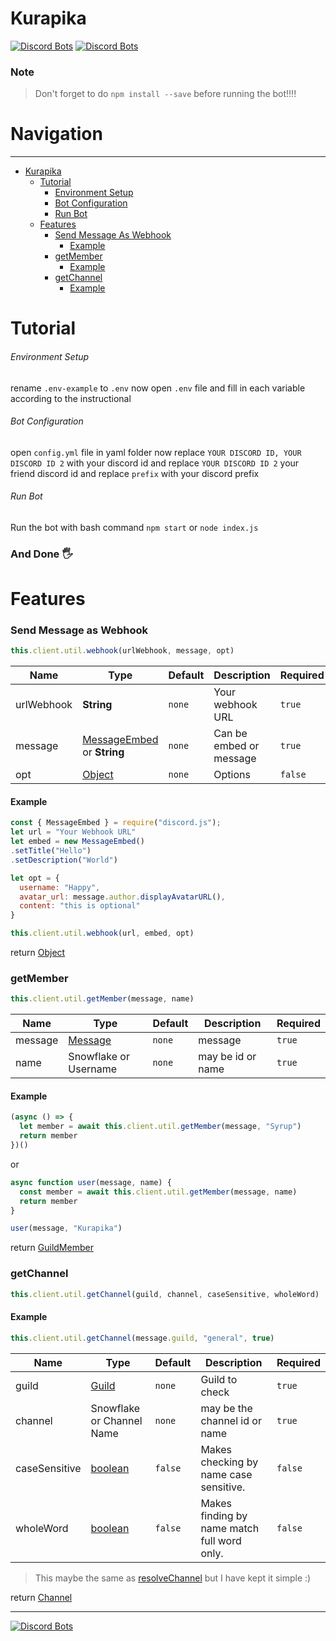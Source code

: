 # Kurapika
[![Discord Bots](https://top.gg/api/widget/status/707651800072716360.svg)](https://top.gg/bot/707651800072716360)
[![Discord Bots](https://top.gg/api/widget/upvotes/707651800072716360.svg)](https://top.gg/bot/707651800072716360)

### Note
> Don't forget to do `npm install --save` before running the bot!!!!

# Navigation
---
- [Kurapika](#kurapika)
    - [Tutorial](#tutorial)
        - [Environment Setup](#environment-setup)
        - [Bot Configuration](#bot-configuration)
        - [Run Bot](#run-bot)
    - [Features](#features)
        - [Send Message As Webhook](#send-message-as-webhook)
          - [Example](#example)
        - [getMember](#getmember)
          - [Example](#example-1)
        - [getChannel](#getchannel)
          - [Example](#example-2)


# Tutorial
###### Environment Setup
rename `.env-example` to `.env`
now open `.env` file and fill in each variable according to the instructional


###### Bot Configuration
open `config.yml` file in yaml folder
now replace `YOUR DISCORD ID, YOUR DISCORD ID 2` with your discord id and replace `YOUR DISCORD ID 2` your friend discord id
and replace `prefix` with your discord prefix

###### Run Bot
Run the bot with bash command `npm start` or `node index.js`


### And Done 🖐️

# Features

### Send Message as Webhook
```js
this.client.util.webhook(urlWebhook, message, opt)
```

| Name       | Type                                                                                              | Default | Description             | Required |
|------------|---------------------------------------------------------------------------------------------------|---------|-------------------------|----------|
| urlWebhook | **String**                                                                                        | `none`  | Your webhook URL        | `true`   |
| message    | [MessageEmbed](https://discord.js.org/#/docs/main/stable/class/MessageEmbed) or **String**        | `none`  | Can be embed or message | `true`   |
| opt        | [Object](https://developer.mozilla.org/en-US/docs/Web/JavaScript/Reference/Global_Objects/Object) | `none`  | Options                 | `false`  |


#### Example
```js
const { MessageEmbed } = require("discord.js");
let url = "Your Webhook URL"
let embed = new MessageEmbed()
.setTitle("Hello")
.setDescription("World")

let opt = {
  username: "Happy",
  avatar_url: message.author.displayAvatarURL(),
  content: "this is optional"
}

this.client.util.webhook(url, embed, opt)
```

return [Object](https://developer.mozilla.org/en-US/docs/Web/JavaScript/Reference/Global_Objects/Object)

### getMember
```js
this.client.util.getMember(message, name)
```

| Name    | Type                                                               | Default | Description      | Required |
|---------|--------------------------------------------------------------------|---------|------------------|----------|
| message | [Message](https://discord.js.org/#/docs/main/stable/class/Message) | `none`  | message          | `true`   |
| name    | Snowflake or Username                                              | `none`  | may be id or name | `true`   |


#### Example
```js
(async () => {
  let member = await this.client.util.getMember(message, "Syrup")
  return member
})()
```

or

```js
async function user(message, name) {
  const member = await this.client.util.getMember(message, name)
  return member
}

user(message, "Kurapika")
```

return [GuildMember](https://discord.js.org/#/docs/main/stable/class/GuildMember)

### getChannel
```js
this.client.util.getChannel(guild, channel, caseSensitive, wholeWord)
```

#### Example
```js
this.client.util.getChannel(message.guild, "general", true)
```

| Name          | Type                                                                                                | Default | Description                                 | Required |
|---------------|-----------------------------------------------------------------------------------------------------|---------|---------------------------------------------|----------|
| guild         | [Guild](https://discord.js.org/#/docs/main/stable/class/Guild)                                      | `none`  | Guild to check                              | `true`   |
| channel       | Snowflake or Channel Name                                                                           | `none`  | may be the channel id or name               | `true`   |
| caseSensitive | [boolean](https://developer.mozilla.org/en-US/docs/Web/JavaScript/Reference/Global_Objects/Boolean) | `false` | Makes checking by name case sensitive.      | `false`  |
| wholeWord     | [boolean](https://developer.mozilla.org/en-US/docs/Web/JavaScript/Reference/Global_Objects/Boolean) | `false` | Makes finding by name match full word only. | `false`  |

> This maybe the same as [resolveChannel](https://discord-akairo.github.io/#/docs/main/master/class/ClientUtil?scrollTo=resolveChannel) but I have kept it simple :)

return [Channel](https://discord.js.org/#/docs/main/stable/class/Channel)

---
[![Discord Bots](https://top.gg/api/widget/707651800072716360.svg)](https://top.gg/bot/707651800072716360)
